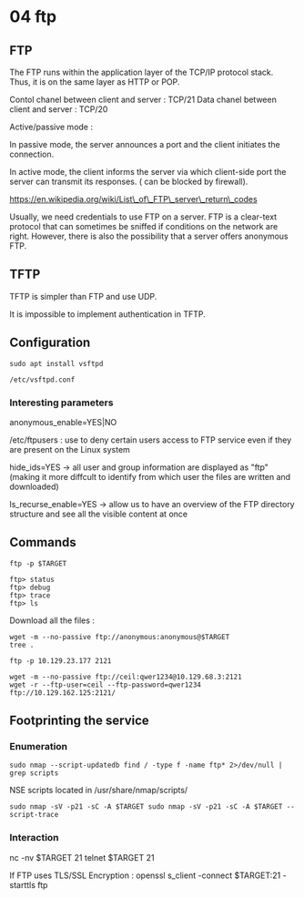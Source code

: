 # 04 ftp

## FTP

The FTP runs within the application layer of the TCP/IP protocol stack. Thus, it is on the same layer as HTTP or POP.

Contol chanel between client and server : TCP/21 Data chanel between client and server : TCP/20

Active/passive mode :&#x20;

In passive mode, the server announces a port and the client initiates the connection.&#x20;

In active mode, the client informs the server via which client-side port the server can transmit its responses. ( can be blocked by firewall).

https://en.wikipedia.org/wiki/List\_of\_FTP\_server\_return\_codes

Usually, we need credentials to use FTP on a server. FTP is a clear-text protocol that can sometimes be sniffed if conditions on the network are right. However, there is also the possibility that a server offers anonymous FTP.

## TFTP

TFTP is simpler than FTP and use UDP.

It is impossible to implement authentication in TFTP.

## Configuration

```
sudo apt install vsftpd
```

```
/etc/vsftpd.conf
```

### Interesting parameters

anonymous\_enable=YES|NO

/etc/ftpusers : use to deny certain users access to FTP service even if they are present on the Linux system

hide\_ids=YES -> all user and group information are displayed as "ftp" (making it more diffcult to identify from which user the files are written and downloaded)

ls\_recurse\_enable=YES -> allow us to have an overview of the FTP directory structure and see all the visible content at once

## Commands

```
ftp -p $TARGET
```

```
ftp> status 
ftp> debug 
ftp> trace 
ftp> ls
```

Download all the files :&#x20;

```
wget -m --no-passive ftp://anonymous:anonymous@$TARGET
tree .
```

```
ftp -p 10.129.23.177 2121
```

```
wget -m --no-passive ftp://ceil:qwer1234@10.129.68.3:2121
wget -r --ftp-user=ceil --ftp-password=qwer1234 ftp://10.129.162.125:2121/
```

## Footprinting the service

### Enumeration

```
sudo nmap --script-updatedb find / -type f -name ftp* 2>/dev/null | grep scripts
```

NSE scripts located in /usr/share/nmap/scripts/

```
sudo nmap -sV -p21 -sC -A $TARGET sudo nmap -sV -p21 -sC -A $TARGET --script-trace
```



### Interaction

nc -nv $TARGET 21 telnet $TARGET 21

If FTP uses TLS/SSL Encryption : openssl s\_client -connect $TARGET:21 -starttls ftp
